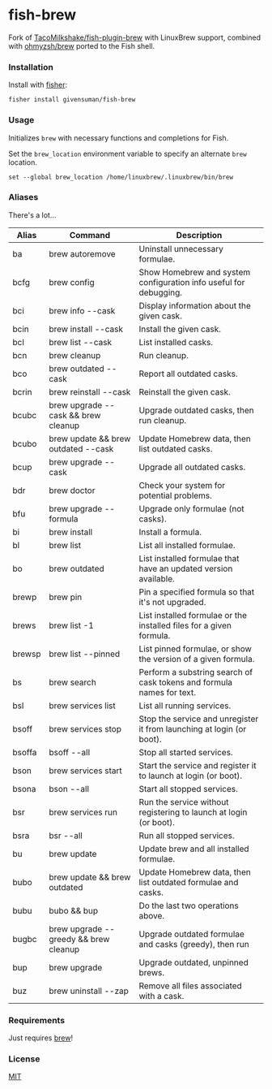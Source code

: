 # fish-brew

Fork of [TacoMilkshake/fish-plugin-brew](https://github.com/TacoMilkshake/fish-plugin-brew) with LinuxBrew support, combined with [ohmyzsh/brew](https://github.com/ohmyzsh/ohmyzsh/tree/master/plugins/brew) ported to the Fish shell.

### Installation

Install with [fisher](https://github.com/jorgebucaran/fisher):

```shell
fisher install givensuman/fish-brew
```

### Usage

Initializes `brew` with necessary functions and completions for Fish.

Set the `brew_location` environment variable to specify an alternate `brew` location.

```shell
set --global brew_location /home/linuxbrew/.linuxbrew/bin/brew
```

### Aliases

There's a lot...

| Alias  | Command                               | Description                                                           |
| ------ | ------------------------------------- | --------------------------------------------------------------------- |
| ba     | brew autoremove                       | Uninstall unnecessary formulae.                                       |
| bcfg   | brew config                           | Show Homebrew and system configuration info useful for debugging.     |
| bci    | brew info --cask                      | Display information about the given cask.                             |
| bcin   | brew install --cask                   | Install the given cask.                                               |
| bcl    | brew list --cask                      | List installed casks.                                                 |
| bcn    | brew cleanup                          | Run cleanup.                                                          |
| bco    | brew outdated --cask                  | Report all outdated casks.                                            |
| bcrin  | brew reinstall --cask                 | Reinstall the given cask.                                             |
| bcubc  | brew upgrade --cask && brew cleanup   | Upgrade outdated casks, then run cleanup.                             |
| bcubo  | brew update && brew outdated --cask   | Update Homebrew data, then list outdated casks.                       |
| bcup   | brew upgrade --cask                   | Upgrade all outdated casks.                                           |
| bdr    | brew doctor                           | Check your system for potential problems.                             |
| bfu    | brew upgrade --formula                | Upgrade only formulae (not casks).                                    |
| bi     | brew install                          | Install a formula.                                                    |
| bl     | brew list                             | List all installed formulae.                                          |
| bo     | brew outdated                         | List installed formulae that have an updated version available.       |
| brewp  | brew pin                              | Pin a specified formula so that it's not upgraded.                    |
| brews  | brew list -1                          | List installed formulae or the installed files for a given formula.   |
| brewsp | brew list --pinned                    | List pinned formulae, or show the version of a given formula.         |
| bs     | brew search                           | Perform a substring search of cask tokens and formula names for text. |
| bsl    | brew services list                    | List all running services.                                            |
| bsoff  | brew services stop                    | Stop the service and unregister it from launching at login (or boot). |
| bsoffa | bsoff --all                           | Stop all started services.                                            |
| bson   | brew services start                   | Start the service and register it to launch at login (or boot).       |
| bsona  | bson --all                            | Start all stopped services.                                           |
| bsr    | brew services run                     | Run the service without registering to launch at login (or boot).     |
| bsra   | bsr --all                             | Run all stopped services.                                             |
| bu     | brew update                           | Update brew and all installed formulae.                               |
| bubo   | brew update && brew outdated          | Update Homebrew data, then list outdated formulae and casks.          |
| bubu   | bubo && bup                           | Do the last two operations above.                                     |
| bugbc  | brew upgrade --greedy && brew cleanup | Upgrade outdated formulae and casks (greedy), then run                | cleanup | .   |
| bup    | brew upgrade                          | Upgrade outdated, unpinned brews.                                     |
| buz    | brew uninstall --zap                  | Remove all files associated with a cask.                              |

### Requirements

Just requires [brew](https://brew.sh/)!

### License

[MIT](../LICENSE)

